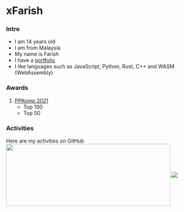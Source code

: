 # xFarish
### Intro
* I am 14 years old
* I am from Malaysia
* My name is Farish
* I have a [portfolio](https://xfarish.github.io/Portfolio/)
* I like languages such as JavaScript, Python, Rust, C++ and WASM (WebAssembly)

### Awards
1. [PPKomp 2021](https://www.ppkomp.com.my/2021-pertandingan.htm)
    * Top 100
    * Top 50

### Activities
Here are my activities on GitHub\
<a href="https://github-readme-stats.vercel.app/api?username=xFarish&theme=merko&show_icons=true&bg_color=0D1117&hide_border=true">
  <img width=450 height=170 align="center" src="https://github-readme-stats.vercel.app/api?username=xFarish&theme=merko&show_icons=true&bg_color=0D1117&hide_border=true" />
</a>
<a href="https://github-readme-stats.vercel.app/api/top-langs/?username=xFarish&theme=merko&layout=compact&bg_color=0D1117&hide_border=true&langs_count=10">
  <img align="center" src="https://github-readme-stats.vercel.app/api/top-langs/?username=xFarish&theme=merko&layout=compact&bg_color=0D1117&hide_border=true&langs_count=10" />
</a>

